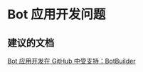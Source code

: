 <properties
    pageTitle="Bot App Development Issues"
    description="Bot 应用开发问题"
    service="Microsoft.bot"
    resource="botservice"
    authors="aarzh-AaronZhang"
    displayOrder=""
    selfHelpType="generic"
    supportTopicIds="32560511"
    resourceTags=""
    productPesIds="16152"
    cloudEnvironments="public"
/>


# <a name="bot-app-development-issues"></a>Bot 应用开发问题

## <a name="recommended-documents"></a>**建议的文档**
[Bot 应用开发在 GitHub 中受支持：BotBuilder](https://github.com/Microsoft/BotBuilder/issues)



<!--HONumber=Nov16_HO3-->


